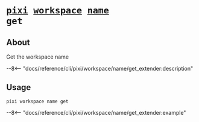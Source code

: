 <!--- This file is autogenerated. Do not edit manually! -->
# <code>[pixi](../../../pixi.md) [workspace](../../workspace.md) [name](../name.md) get</code>

## About
Get the workspace name

--8<-- "docs/reference/cli/pixi/workspace/name/get_extender:description"

## Usage
```
pixi workspace name get
```

--8<-- "docs/reference/cli/pixi/workspace/name/get_extender:example"
